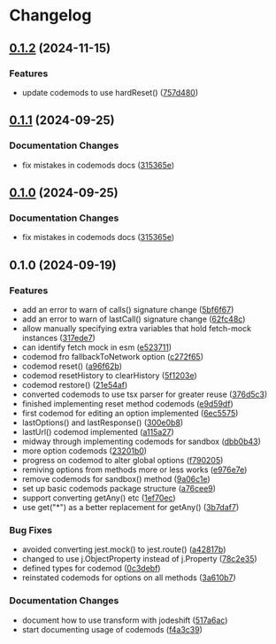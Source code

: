 # Changelog

## [0.1.2](https://github.com/wheresrhys/fetch-mock/compare/codemods-v0.1.1...codemods-v0.1.2) (2024-11-15)


### Features

* update codemods to use hardReset() ([757d480](https://github.com/wheresrhys/fetch-mock/commit/757d480532cfa8054471dec1bfcd89688966e37b))

## [0.1.1](https://github.com/wheresrhys/fetch-mock/compare/codemods-v0.1.0...codemods-v0.1.1) (2024-09-25)


### Documentation Changes

* fix mistakes in codemods docs ([315365e](https://github.com/wheresrhys/fetch-mock/commit/315365e86b7e15d5bc725cd61dd8b1893f7c5fad))

## [0.1.0](https://github.com/wheresrhys/fetch-mock/compare/codemods-v0.1.0...codemods-v0.1.0) (2024-09-25)


### Documentation Changes

* fix mistakes in codemods docs ([315365e](https://github.com/wheresrhys/fetch-mock/commit/315365e86b7e15d5bc725cd61dd8b1893f7c5fad))

## 0.1.0 (2024-09-19)


### Features

* add an error to warn of calls() signature change ([5bf6f67](https://github.com/wheresrhys/fetch-mock/commit/5bf6f6765fe54a2eb0e1cc9424df02b721b9610c))
* add an error to warn of lastCall() signature change ([62fc48c](https://github.com/wheresrhys/fetch-mock/commit/62fc48c8cce70267fe044088ca6cafab4139766c))
* allow manually specifying extra variables that hold fetch-mock instances ([317ede7](https://github.com/wheresrhys/fetch-mock/commit/317ede7ea305fd9df9c498444df2b7a0e1350449))
* can identify fetch mock in esm ([e523711](https://github.com/wheresrhys/fetch-mock/commit/e523711b5c05e2adeea96a4478c681c603b329b4))
* codemod fro fallbackToNetwork option ([c272f65](https://github.com/wheresrhys/fetch-mock/commit/c272f65e903e6e835edbf3a087def0aded796b30))
* codemod reset() ([a96f62b](https://github.com/wheresrhys/fetch-mock/commit/a96f62b60e95e691dd0f783de419db01a1b92302))
* codemod resetHistory to clearHistory ([5f1203e](https://github.com/wheresrhys/fetch-mock/commit/5f1203ebfcc173e3293c61e24c7348c5810f1a2e))
* codemod restore() ([21e54af](https://github.com/wheresrhys/fetch-mock/commit/21e54afbd6eeb47aff1cff4f9ac367b89da4198f))
* converted codemods to use tsx parser for greater reuse ([376d5c3](https://github.com/wheresrhys/fetch-mock/commit/376d5c3de38a74f38b320f8b3dacffec44993861))
* finished implementing reset method codemods ([e9d59df](https://github.com/wheresrhys/fetch-mock/commit/e9d59dff405625289eb1378a7943d1cde1950125))
* first codemod for editing an option implemented ([6ec5575](https://github.com/wheresrhys/fetch-mock/commit/6ec55750ce0eeb1a79ce3559c7d25dbaf9919650))
* lastOptions() and lastResponse() ([300e0b8](https://github.com/wheresrhys/fetch-mock/commit/300e0b83e0bd5be40c975ace46af86166b7c75e1))
* lastUrl() codemod implemented ([a115a27](https://github.com/wheresrhys/fetch-mock/commit/a115a2733defc8dbca0554abfaa25750daa9f8fe))
* midway through implementing codemods for sandbox ([dbb0b43](https://github.com/wheresrhys/fetch-mock/commit/dbb0b431b8d1894d032236199ae206f7790dbb2a))
* more option codemods ([23201b0](https://github.com/wheresrhys/fetch-mock/commit/23201b0f3ff34f04ae80152847d35d228550ca31))
* progress on codemod to alter global options ([f790205](https://github.com/wheresrhys/fetch-mock/commit/f7902051c992c869f34481959fef8e59468a7f6d))
* remiving options from methods more or less works ([e976e7e](https://github.com/wheresrhys/fetch-mock/commit/e976e7edc87927d66570ca41c1a10187d22566e5))
* remove codemods for sandbox() method ([9a06c1e](https://github.com/wheresrhys/fetch-mock/commit/9a06c1e4386b8d4c33f6b7fea50be49634308fb4))
* set up basic codemods package structure ([a76cee9](https://github.com/wheresrhys/fetch-mock/commit/a76cee9887d4e2bd56cdb0564ca787190f028aff))
* support converting getAny() etc ([1ef70ec](https://github.com/wheresrhys/fetch-mock/commit/1ef70ec9bfc7364712f900655bd6f194e2c45b0a))
* use get("*") as a better replacement for getAny() ([3b7daf7](https://github.com/wheresrhys/fetch-mock/commit/3b7daf71663662265c63169ba036b13e0856b053))


### Bug Fixes

* avoided converting jest.mock() to jest.route() ([a42817b](https://github.com/wheresrhys/fetch-mock/commit/a42817b392cc035653f0be149a6d51b0dcc53de4))
* changed to use j.ObjectProperty instead of j.Property ([78c2e35](https://github.com/wheresrhys/fetch-mock/commit/78c2e3541e0be25d267ea47c28ee53641634ce4a))
* defined types for codemod ([0c3debf](https://github.com/wheresrhys/fetch-mock/commit/0c3debf039d052a92de590cce3ca9d772a76a880))
* reinstated codemods for options on all methods ([3a610b7](https://github.com/wheresrhys/fetch-mock/commit/3a610b7fce666cb2954715d28c2732ccbabcb960))


### Documentation Changes

* document how to use transform with jodeshift ([517a6ac](https://github.com/wheresrhys/fetch-mock/commit/517a6ac297e1d5c5bad194a771fa4e1419bd10ad))
* start documenting usage of codemods ([f4a3c39](https://github.com/wheresrhys/fetch-mock/commit/f4a3c39de4540c7338d65ca59636b413bef11964))
